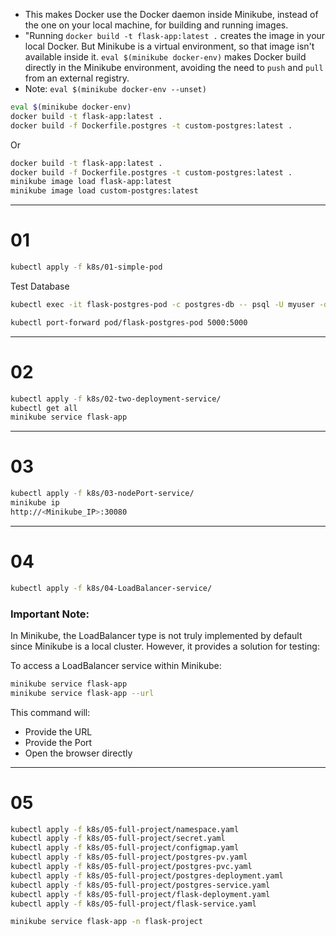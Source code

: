 * This makes Docker use the Docker daemon inside Minikube, instead of the one on your local machine, for building and running images.
* "Running `docker build -t flask-app:latest .` creates the image in your local Docker. But Minikube is a virtual environment, so that image isn't available inside it. `eval $(minikube docker-env)` makes Docker build directly in the Minikube environment, avoiding the need to `push` and `pull` from an external registry.
* Note: `eval $(minikube docker-env --unset)`
```bash
eval $(minikube docker-env)
docker build -t flask-app:latest .
docker build -f Dockerfile.postgres -t custom-postgres:latest .
```
Or
```bash
docker build -t flask-app:latest .
docker build -f Dockerfile.postgres -t custom-postgres:latest .
minikube image load flask-app:latest
minikube image load custom-postgres:latest
```

---

# 01
```bash
kubectl apply -f k8s/01-simple-pod
```
Test Database
```bash
kubectl exec -it flask-postgres-pod -c postgres-db -- psql -U myuser -d mydatabase -c "\dt"
```

```bash
kubectl port-forward pod/flask-postgres-pod 5000:5000
```

---

# 02
```bash
kubectl apply -f k8s/02-two-deployment-service/
kubectl get all
minikube service flask-app
```

---

# 03
```bash
kubectl apply -f k8s/03-nodePort-service/
minikube ip
http://<Minikube_IP>:30080
```

---

# 04
```bash
kubectl apply -f k8s/04-LoadBalancer-service/
```
### Important Note:
In Minikube, the LoadBalancer type is not truly implemented by default since Minikube is a local cluster. However, it provides a solution for testing:

To access a LoadBalancer service within Minikube:
```bash
minikube service flask-app
minikube service flask-app --url
```
This command will:
- Provide the URL
- Provide the Port
- Open the browser directly

---

# 05
```bash
kubectl apply -f k8s/05-full-project/namespace.yaml
kubectl apply -f k8s/05-full-project/secret.yaml
kubectl apply -f k8s/05-full-project/configmap.yaml
kubectl apply -f k8s/05-full-project/postgres-pv.yaml
kubectl apply -f k8s/05-full-project/postgres-pvc.yaml
kubectl apply -f k8s/05-full-project/postgres-deployment.yaml
kubectl apply -f k8s/05-full-project/postgres-service.yaml
kubectl apply -f k8s/05-full-project/flask-deployment.yaml
kubectl apply -f k8s/05-full-project/flask-service.yaml

minikube service flask-app -n flask-project
```
